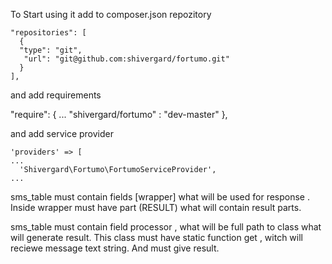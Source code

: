 To Start using it add to composer.json repozitory

    "repositories": [
      {
      "type": "git",
       "url": "git@github.com:shivergard/fortumo.git"
      }
    ],

and add requirements

  "require": {
    ...
        "shivergard/fortumo" : "dev-master" 
    },

and add service provider

    'providers' => [
    ...
      'Shivergard\Fortumo\FortumoServiceProvider',
    ...

sms_table must contain fields [wrapper] what will be used for response . 
Inside wrapper must have part (RESULT) what will contain result parts.

sms_table must contain field processor , what will be full path to class what will generate result. This class must have static function get , witch will reciewe message text string. And must give result.
